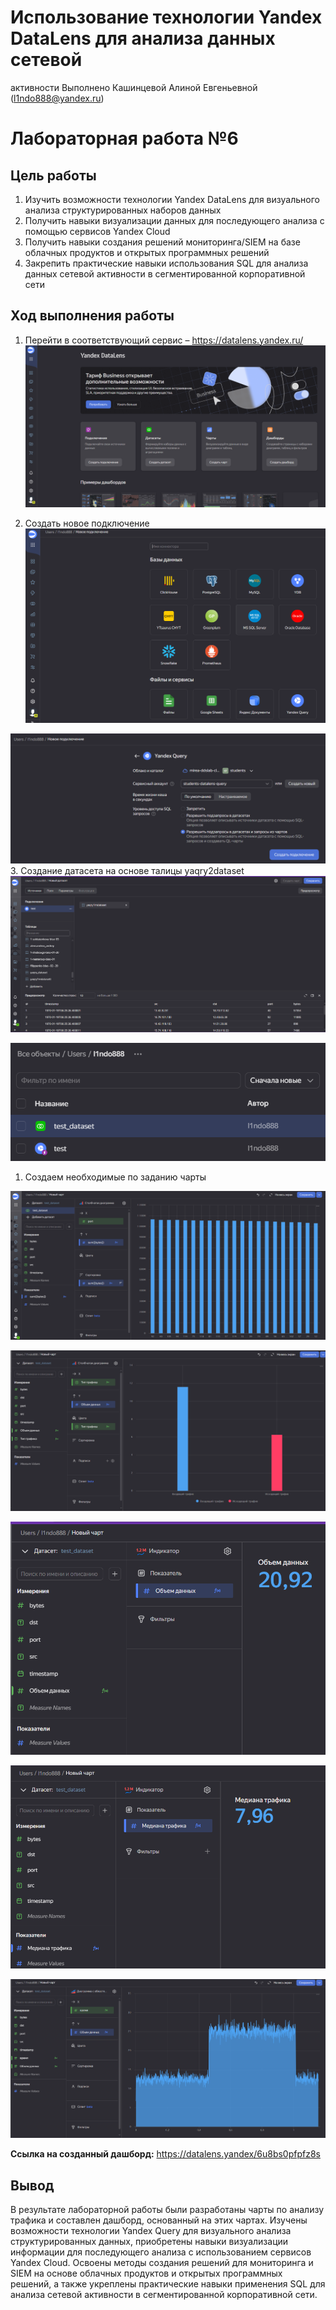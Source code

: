 # Использование технологии Yandex DataLens для анализа данных сетевой
активности
Выполнено Кашинцевой Алиной Евгеньевной (l1ndo888@yandex.ru)

# Лабораторная работа №6

## Цель работы

1.  Изучить возможности технологии Yandex DataLens для визуального
    анализа структурированных наборов данных
2.  Получить навыки визуализации данных для последующего анализа с
    помощью сервисов Yandex Cloud
3.  Получить навыки создания решений мониторинга/SIEM на базе облачных
    продуктов и открытых программных решений
4.  Закрепить практические навыки использования SQL для анализа данных
    сетевой активности в сегментированной корпоративной сети

## Ход выполнения работы

1.  Перейти в соответствующий сервис – https://datalens.yandex.ru/
    ![](Img/1.png)

2.  Создать новое подключение ![](Img/2.png)

![](Img/3.png) 3. Создание датасета на основе талицы yaqry2dataset
![](Img/4.png)

![](Img/5.png)

1.  Создаем необходимые по заданию чарты

![](Img/6.png)

![](Img/7.png)

![](Img/8.png)

![](Img/9.png)

![](Img/10.png)

**Ссылка на созданный дашборд:** https://datalens.yandex/6u8bs0pfpfz8s

## Вывод

В результате лабораторной работы были разработаны чарты по анализу
трафика и составлен дашборд, основанный на этих чартах. Изучены
возможности технологии Yandex Query для визуального анализа
структурированных данных, приобретены навыки визуализации информации для
последующего анализа с использованием сервисов Yandex Cloud. Освоены
методы создания решений для мониторинга и SIEM на основе облачных
продуктов и открытых программных решений, а также укреплены практические
навыки применения SQL для анализа сетевой активности в сегментированной
корпоративной сети.
